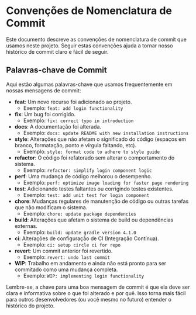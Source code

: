 # Convenções de Nomenclatura de Commit

Este documento descreve as convenções de nomenclatura de commit que usamos neste projeto. Seguir estas convenções ajuda a tornar nosso histórico de commit claro e fácil de seguir.

## Palavras-chave de Commit

Aqui estão algumas palavras-chave que usamos frequentemente em nossas mensagens de commit:

- **feat**: Um novo recurso foi adicionado ao projeto.
    - Exemplo: `feat: add login functionality`
- **fix**: Um bug foi corrigido.
    - Exemplo: `fix: correct typo in introduction`
- **docs**: A documentação foi alterada.
    - Exemplo: `docs: update README with new installation instructions`
- **style**: Alterações que não afetam o significado do código (espaços em branco, formatação, ponto e vírgula faltando, etc).
    - Exemplo: `style: format code to adhere to style guide`
- **refactor**: O código foi refatorado sem alterar o comportamento do sistema.
    - Exemplo: `refactor: simplify login component logic`
- **perf**: Uma mudança de código melhorou o desempenho.
    - Exemplo: `perf: optimize image loading for faster page rendering`
- **test**: Adicionando testes faltantes ou corrigindo testes existentes.
    - Exemplo: `test: add unit test for login component`
- **chore**: Mudanças regulares de manutenção de código ou outras tarefas que não modificam o sistema.
    - Exemplo: `chore: update package dependencies`
- **build**: Alterações que afetam o sistema de build ou dependências externas.
    - Exemplo: `build: update gradle version 4.1.0`
- **ci**: Alterações de configuração de CI (Integração Contínua).
    - Exemplo: `ci: setup circle ci for repo`
- **revert**: Um commit anterior foi revertido.
    - Exemplo: `revert: undo last commit`
- **WIP**: Trabalho em andamento e ainda não está pronto para ser commitado como uma mudança completa.
    - Exemplo: `WIP: implementing login functionality`

Lembre-se, a chave para uma boa mensagem de commit é que ela deve ser clara e informativa sobre o que foi alterado e por quê. Isso torna mais fácil para outros desenvolvedores (ou você mesmo no futuro) entender o histórico do projeto.
